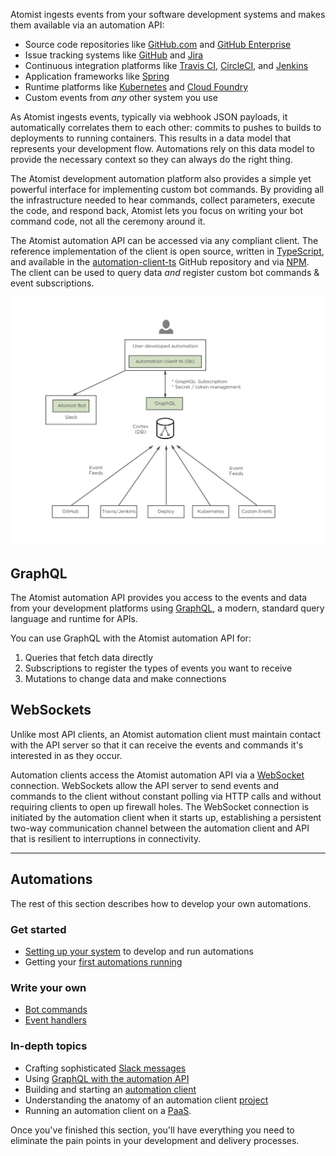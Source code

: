 Atomist ingests events from your software development systems
and makes them available via an automation API:

-   Source code repositories like [GitHub.com][gh]
    and [GitHub Enterprise][ghe]
-   Issue tracking systems like [GitHub][gh-issues] and [Jira][jira]
-   Continuous integration platforms
    like [Travis CI][travis], [CircleCI][circle],
    and [Jenkins][jenkins]
-   Application frameworks like [Spring][spring]
-   Runtime platforms like [Kubernetes][k8] and [Cloud Foundry][cf]
-   Custom events from _any_ other system you use

As Atomist ingests events, typically via webhook JSON payloads, it automatically
correlates them to each other: commits to pushes to builds to deployments to running
containers. This results in a data model that represents your development flow.
Automations rely on this data model to provide the necessary context so they can always
do the right thing.

The Atomist development automation platform also provides a simple yet
powerful interface for implementing custom bot commands.  By providing
all the infrastructure needed to hear commands, collect parameters,
execute the code, and respond back, Atomist lets you focus on writing
your bot command code, not all the ceremony around it.

The Atomist automation API can be accessed via any compliant client.
The reference implementation of the client is open source, written
in [TypeScript][ts], and available in
the [automation-client-ts][client-ts] GitHub repository and
via [NPM][aac].  The client can be used to query data _and_ register
custom bot commands & event subscriptions.

[gh]: https://github.com (GitHub.com)
[ghe]: https://enterprise.github.com/home (GitHub Enterprise)
[gh-issues]: https://guides.github.com/features/issues/ (Mastering GitHub Issues)
[jira]: https://www.atlassian.com/software/jira (Jira)
[travis]: https://travis-ci.org (Travis CI)
[circle]: https://circleci.com (CircleCI)
[jenkins]: https://jenkins.io/ (Jenkins)
[spring]: https://spring.io/ (Spring)
[k8]: https://kubernetes.io/ (Kubernetes)
[cf]: https://www.cloudfoundry.org/ (Cloud Foundry)
[ts]: https://www.typescriptlang.org/ (TypeScript)
[client-ts]: https://github.com/atomist/automation-client-ts (Atomist Automation Client - TypeScript)
[aac]: https://www.npmjs.com/package/@atomist/automation-client (Atomist Automation Client Node Module)


![Atomist Development Automation Platform Architecture](img/atomist-architecture.png)

## GraphQL

The Atomist automation API provides you access to the events and data
from your development platforms using [GraphQL][graphql], a modern,
standard query language and runtime for APIs.

You can use GraphQL with the Atomist automation API for:

1.  Queries that fetch data directly
2.  Subscriptions to register the types of events you want to receive
3.  Mutations to change data and make connections

[graphql]: http://graphql.org/ (GraphQL)

## WebSockets

Unlike most API clients, an Atomist automation client must maintain contact
with the API server so that it can receive the events and commands it's
interested in as they occur.

Automation clients access the Atomist automation API
via a [WebSocket][ws] connection. WebSockets allow the API server to send events and
commands to the client without constant polling via HTTP
calls and without requiring clients to open up firewall holes. The WebSocket
connection is initiated by the automation client when it starts up,
establishing a persistent two-way communication channel between the
automation client and API that is resilient to interruptions in connectivity.

[ws]: https://en.wikipedia.org/wiki/WebSocket (WebSocket)

---

## Automations

The rest of this section describes how to develop your own
automations.

### Get started

-   [Setting up your system][prereq] to develop and run
    automations
-   Getting your [first automations running][quick]

### Write your own

-   [Bot commands][command]
-   [Event handlers][event]

### In-depth topics

-   Crafting sophisticated [Slack messages][slack]
-   Using [GraphQL with the automation API][graphql-api]
-   Building and starting an [automation client][client]
-   Understanding the anatomy of an automation client [project][]
-   Running an automation client on a [PaaS][paas].

Once you've finished this section, you'll have everything
you need to eliminate the pain points in your development and delivery
processes.

[prereq]: prerequisites.md (Atomist Automation Prerequisites)
[quick]: quick-start.md (Atomist Automation Quick Start)
[command]: commands.md (Atomist Automation Command Handlers)
[event]: events.md (Atomist Automation Event Handlers)
[slack]: slack.md (Atomist Automation Slack Messages)
[graphql-api]: graphql.md (Atomist Automation GraphQL)
[client]: client.md (Atomist Automation Client)
[project]: project.md (Atomist Automation Client Project)
[paas]: paas.md (Atomiat Automation Client on PaaS)

